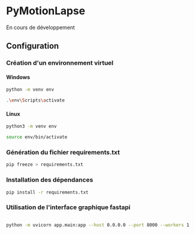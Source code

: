 # PyMotionLapse

En cours de développement

## Configuration

### Création d'un environnement virtuel

#### Windows

```bash
python -m venv env

.\env\Scripts\activate
```
#### Linux

```bash
python3 -m venv env

source env/bin/activate

```

### Génération du fichier requirements.txt

```bash
pip freeze > requirements.txt
```

### Installation des dépendances

```bash
pip install -r requirements.txt
```
### Utilisation de l'interface graphique fastapi

```bash

python -m uvicorn app.main:app --host 0.0.0.0 --port 8000 --workers 1
```




